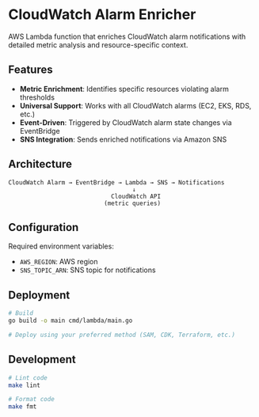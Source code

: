 # CloudWatch Alarm Enricher

AWS Lambda function that enriches CloudWatch alarm notifications with detailed metric analysis and resource-specific context.

## Features

- **Metric Enrichment**: Identifies specific resources violating alarm thresholds
- **Universal Support**: Works with all CloudWatch alarms (EC2, EKS, RDS, etc.)
- **Event-Driven**: Triggered by CloudWatch alarm state changes via EventBridge
- **SNS Integration**: Sends enriched notifications via Amazon SNS

## Architecture

```
CloudWatch Alarm → EventBridge → Lambda → SNS → Notifications
                                   ↓
                             CloudWatch API
                           (metric queries)
```

## Configuration

Required environment variables:
- `AWS_REGION`: AWS region
- `SNS_TOPIC_ARN`: SNS topic for notifications

## Deployment

```bash
# Build
go build -o main cmd/lambda/main.go

# Deploy using your preferred method (SAM, CDK, Terraform, etc.)
```

## Development

```bash
# Lint code
make lint

# Format code
make fmt
```
